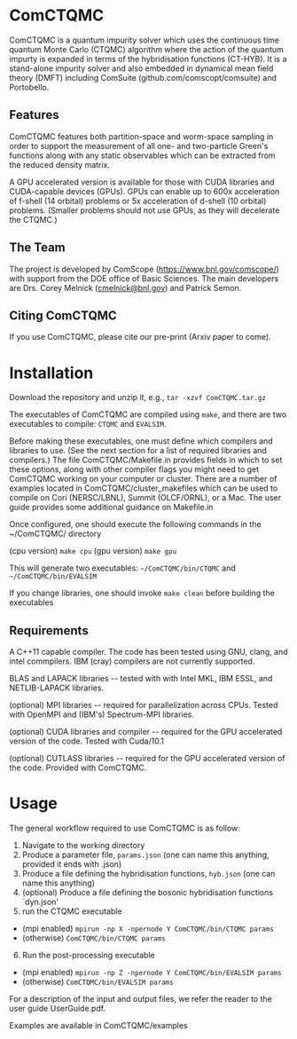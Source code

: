 # ComCTQMC
ComCTQMC is a quantum impurity solver which uses the continuous time quantum Monte Carlo (CTQMC) algorithm where the action of the quantum impurty is expanded in terms of the hybridisation functions (CT-HYB). It is a stand-alone impurity solver and also embedded in dynamical mean field theory (DMFT) including ComSuite (github.com/comscopt/comsuite) and Portobello. 

## Features

ComCTQMC features both partition-space and worm-space sampling in order to support the measurement of all one- and two-particle Green's functions along with any static observables which can be extracted from the reduced density matrix. 

A GPU accelerated version is available for those with CUDA libraries and CUDA-capable devices (GPUs). GPUs can enable up to 600x acceleration of f-shell (14 orbital) problems or 5x acceleration of d-shell (10 orbital) problems. (Smaller problems should not use GPUs, as they will decelerate the CTQMC.)

## The Team

The project is developed by ComScope (https://www.bnl.gov/comscope/) with support from the DOE office of Basic Sciences. The main developers are Drs. Corey Melnick (cmelnick@bnl.gov) and Patrick Semon.

## Citing ComCTQMC

If you use ComCTQMC, please cite our pre-print (Arxiv paper to come).

# Installation

Download the repository and unzip it, e.g., `tar -xzvf ComCTQMC.tar.gz`

The executables of ComCTQMC are compiled using `make`, and there are two executables to compile: `CTQMC` and `EVALSIM`. 

Before making these executables, one must define which compilers and libraries to use. (See the next section for a list of required libraries and compilers.) The file ComCTQMC/Makefile.in provides fields in which to set these options, along with other compiler flags you might need to get ComCTQMC working on your computer or cluster. There are a number of examples located in ComCTQMC/cluster_makefiles which can be used to compile on Cori (NERSC/LBNL), Summit (OLCF/ORNL), or a Mac. The user guide provides some additional guidance on Makefile.in

Once configured, one should execute the following commands in the ~/ComCTQMC/ directory

(cpu version) `make cpu`
(gpu version) `make gpu`

This will generate two executables: `~/ComCTQMC/bin/CTQMC` and `~/ComCTQMC/bin/EVALSIM`

If you change libraries, one should invoke `make clean` before building the executables

## Requirements

A C++11 capable compiler. The code has been tested using GNU, clang, and intel commpilers. IBM (cray) compilers are not currently supported.

BLAS and LAPACK libraries -- tested with with Intel MKL, IBM ESSL, and NETLIB-LAPACK libraries.

(optional) MPI libraries -- required for parallelization across CPUs. Tested with OpenMPI and (IBM's) Spectrum-MPI libraries.

(optional) CUDA libraries and compiler -- required for the GPU accelerated version of the code. Tested with Cuda/10.1

(optional) CUTLASS libraries -- required for the GPU accelerated version of the code. Provided with ComCTQMC.

# Usage

The general workflow required to use ComCTQMC is as follow:
1. Navigate to the working directory
2. Produce a parameter file, `params.json` (one can name this anything, provided it ends with .json)
3. Produce a file defining the hybridisation functions, `hyb.json` (one can name this anything)
4. (optional) Produce a file defining the bosonic hybridisation functions `dyn.json'
5. run the CTQMC executable
 - (mpi enabled) `mpirun -np X -npernode Y ComCTQMC/bin/CTQMC params` 
 - (otherwise) `ComCTQMC/bin/CTQMC params`
6. Run the post-processing executable
 - (mpi enabled) `mpirun -np Z -npernode Y ComCTQMC/bin/EVALSIM params`
 - (otherwise) `ComCTQMC/bin/EVALSIM params`

For a description of the input and output files, we refer the reader to the user guide UserGuide.pdf.

Examples are available in ComCTQMC/examples

